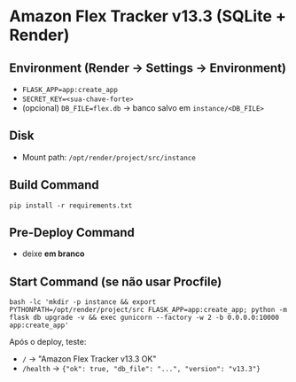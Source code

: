 
# Amazon Flex Tracker v13.3 (SQLite + Render)

## Environment (Render → Settings → Environment)
- `FLASK_APP=app:create_app`
- `SECRET_KEY=<sua-chave-forte>`
- (opcional) `DB_FILE=flex.db`  → banco salvo em `instance/<DB_FILE>`

## Disk
- Mount path: `/opt/render/project/src/instance`

## Build Command
```
pip install -r requirements.txt
```

## Pre-Deploy Command
- deixe **em branco**

## Start Command (se não usar Procfile)
```
bash -lc 'mkdir -p instance && export PYTHONPATH=/opt/render/project/src FLASK_APP=app:create_app; python -m flask db upgrade -v && exec gunicorn --factory -w 2 -b 0.0.0.0:10000 app:create_app'
```

Após o deploy, teste:
- `/`  → "Amazon Flex Tracker v13.3 OK"
- `/health` → `{"ok": true, "db_file": "...", "version": "v13.3"}`
